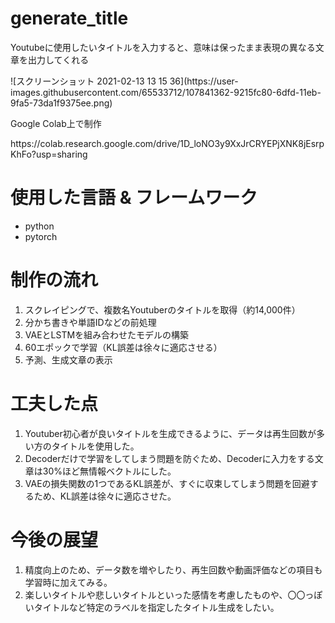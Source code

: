 # generate_title

<p>Youtubeに使用したいタイトルを入力すると、意味は保ったまま表現の異なる文章を出力してくれる</p>
![スクリーンショット 2021-02-13 13 15 36](https://user-images.githubusercontent.com/65533712/107841362-9215fc80-6dfd-11eb-9fa5-73da1f9375ee.png)


<p>Google Colab上で制作</p>
https://colab.research.google.com/drive/1D_loNO3y9XxJrCRYEPjXNK8jEsrpKhFo?usp=sharing

# 使用した言語 & フレームワーク
<ul>
  <li>python</li>
  <li>pytorch</li>
</ul>

# 制作の流れ
<ol>
  <li>スクレイピングで、複数名Youtuberのタイトルを取得（約14,000件）</li>
  <li>分かち書きや単語IDなどの前処理</li>
  <li>VAEとLSTMを組み合わせたモデルの構築</li>
  <li>60エポックで学習（KL誤差は徐々に適応させる）</li>
  <li>予測、生成文章の表示</li>
</ol>

# 工夫した点
<ol>
  <li>Youtuber初心者が良いタイトルを生成できるように、データは再生回数が多い方のタイトルを使用した。</li>
  <li>Decoderだけで学習をしてしまう問題を防ぐため、Decoderに入力をする文章は30%ほど無情報ベクトルにした。</li>
  <li>VAEの損失関数の1つであるKL誤差が、すぐに収束してしまう問題を回避するため、KL誤差は徐々に適応させた。</li>
</ol>

# 今後の展望
<ol>
  <li>精度向上のため、データ数を増やしたり、再生回数や動画評価などの項目も学習時に加えてみる。</li>
  <li>楽しいタイトルや悲しいタイトルといった感情を考慮したものや、〇〇っぽいタイトルなど特定のラベルを指定したタイトル生成をしたい。</li>
</ol>
